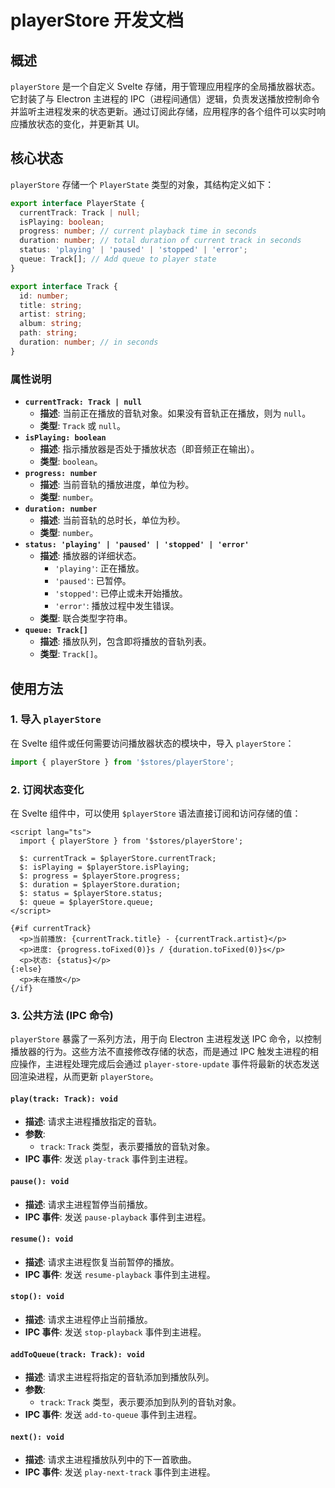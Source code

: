 # playerStore 开发文档

## 概述

`playerStore` 是一个自定义 Svelte 存储，用于管理应用程序的全局播放器状态。它封装了与 Electron 主进程的 IPC（进程间通信）逻辑，负责发送播放控制命令并监听主进程发来的状态更新。通过订阅此存储，应用程序的各个组件可以实时响应播放状态的变化，并更新其 UI。

## 核心状态

`playerStore` 存储一个 `PlayerState` 类型的对象，其结构定义如下：

```typescript
export interface PlayerState {
  currentTrack: Track | null;
  isPlaying: boolean;
  progress: number; // current playback time in seconds
  duration: number; // total duration of current track in seconds
  status: 'playing' | 'paused' | 'stopped' | 'error';
  queue: Track[]; // Add queue to player state
}

export interface Track {
  id: number;
  title: string;
  artist: string;
  album: string;
  path: string;
  duration: number; // in seconds
}
```

### 属性说明

*   **`currentTrack: Track | null`**
    *   **描述**: 当前正在播放的音轨对象。如果没有音轨正在播放，则为 `null`。
    *   **类型**: `Track` 或 `null`。
*   **`isPlaying: boolean`**
    *   **描述**: 指示播放器是否处于播放状态（即音频正在输出）。
    *   **类型**: `boolean`。
*   **`progress: number`**
    *   **描述**: 当前音轨的播放进度，单位为秒。
    *   **类型**: `number`。
*   **`duration: number`**
    *   **描述**: 当前音轨的总时长，单位为秒。
    *   **类型**: `number`。
*   **`status: 'playing' | 'paused' | 'stopped' | 'error'`**
    *   **描述**: 播放器的详细状态。
        *   `'playing'`: 正在播放。
        *   `'paused'`: 已暂停。
        *   `'stopped'`: 已停止或未开始播放。
        *   `'error'`: 播放过程中发生错误。
    *   **类型**: 联合类型字符串。
*   **`queue: Track[]`**
    *   **描述**: 播放队列，包含即将播放的音轨列表。
    *   **类型**: `Track[]`。

## 使用方法

### 1. 导入 `playerStore`

在 Svelte 组件或任何需要访问播放器状态的模块中，导入 `playerStore`：

```typescript
import { playerStore } from '$stores/playerStore';
```

### 2. 订阅状态变化

在 Svelte 组件中，可以使用 `$playerStore` 语法直接订阅和访问存储的值：

```svelte
<script lang="ts">
  import { playerStore } from '$stores/playerStore';

  $: currentTrack = $playerStore.currentTrack;
  $: isPlaying = $playerStore.isPlaying;
  $: progress = $playerStore.progress;
  $: duration = $playerStore.duration;
  $: status = $playerStore.status;
  $: queue = $playerStore.queue;
</script>

{#if currentTrack}
  <p>当前播放: {currentTrack.title} - {currentTrack.artist}</p>
  <p>进度: {progress.toFixed(0)}s / {duration.toFixed(0)}s</p>
  <p>状态: {status}</p>
{:else}
  <p>未在播放</p>
{/if}
```

### 3. 公共方法 (IPC 命令)

`playerStore` 暴露了一系列方法，用于向 Electron 主进程发送 IPC 命令，以控制播放器的行为。这些方法不直接修改存储的状态，而是通过 IPC 触发主进程的相应操作，主进程处理完成后会通过 `player-store-update` 事件将最新的状态发送回渲染进程，从而更新 `playerStore`。

#### `play(track: Track): void`

*   **描述**: 请求主进程播放指定的音轨。
*   **参数**:
    *   `track`: `Track` 类型，表示要播放的音轨对象。
*   **IPC 事件**: 发送 `play-track` 事件到主进程。

#### `pause(): void`

*   **描述**: 请求主进程暂停当前播放。
*   **IPC 事件**: 发送 `pause-playback` 事件到主进程。

#### `resume(): void`

*   **描述**: 请求主进程恢复当前暂停的播放。
*   **IPC 事件**: 发送 `resume-playback` 事件到主进程。

#### `stop(): void`

*   **描述**: 请求主进程停止当前播放。
*   **IPC 事件**: 发送 `stop-playback` 事件到主进程。

#### `addToQueue(track: Track): void`

*   **描述**: 请求主进程将指定的音轨添加到播放队列。
*   **参数**:
    *   `track`: `Track` 类型，表示要添加到队列的音轨对象。
*   **IPC 事件**: 发送 `add-to-queue` 事件到主进程。

#### `next(): void`

*   **描述**: 请求主进程播放队列中的下一首歌曲。
*   **IPC 事件**: 发送 `play-next-track` 事件到主进程。
